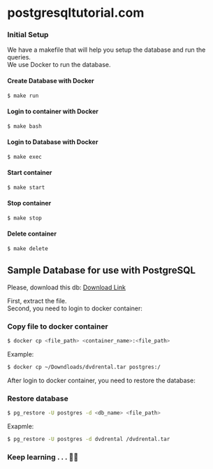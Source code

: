 # postgresqltutorial.com

### Initial Setup
We have a makefile that will help you setup the database and run the queries. <br> We use Docker to run the database.
<br>
#### Create Database with Docker

```bash
$ make run 
```

#### Login to container with Docker

```bash
$ make bash
```

#### Login to Database with Docker

```bash
$ make exec
```

#### Start container

```bash
$ make start
```

#### Stop container

```bash
$ make stop
```

#### Delete container

```bash
$ make delete
```


## Sample Database for use with PostgreSQL

Please, download this db: [Download Link](https://www.postgresqltutorial.com/wp-content/uploads/2019/05/dvdrental.zip)

First, extract the file.\
Second, you need to login to docker container:

### Copy file to docker container

```bash
$ docker cp <file_path> <container_name>:<file_path>
```

Example:

```bash
$ docker cp ~/Downdloads/dvdrental.tar postgres:/
```

After login to docker container, you need to restore the database:

### Restore database

```bash
$ pg_restore -U postgres -d <db_name> <file_path>
```

Exapmle:

```bash
$ pg_restore -U postgres -d dvdrental /dvdrental.tar
```

### Keep learning . . . 👨‍💻